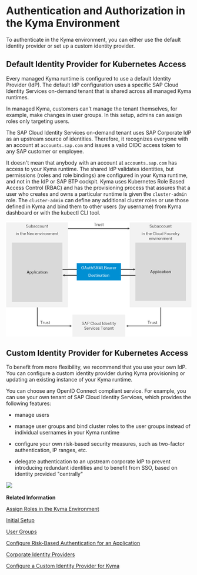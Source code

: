 <!-- loio85200d8509004236b2a3a637bf1471a8 -->

# Authentication and Authorization in the Kyma Environment

To authenticate in the Kyma environment, you can either use the default identity provider or set up a custom identity provider.



<a name="loio85200d8509004236b2a3a637bf1471a8__section_jsc_p14_zkb"/>

## Default Identity Provider for Kubernetes Access

Every managed Kyma runtime is configured to use a default Identity Provider \(IdP\). The default IdP configuration uses a specific SAP Cloud Identity Services on-demand tenant that is shared across all managed Kyma runtimes.

In managed Kyma, customers can’t manage the tenant themselves, for example, make changes in user groups. In this setup, admins can assign roles only targeting users.

The SAP Cloud Identity Services on-demand tenant uses SAP Corporate IdP as an upstream source of identities. Therefore, it recognizes everyone with an account at `accounts.sap.com` and issues a valid OIDC access token to any SAP customer or employee.

It doesn't mean that anybody with an account at `accounts.sap.com` has access to your Kyma runtime. The shared IdP validates identities, but permissions \(roles and role bindings\) are configured in your Kyma runtime, and not in the IdP or SAP BTP cockpit. Kyma uses Kubernetes Role Based Access Control \(RBAC\) and has the provisioning process that assures that a user who creates and owns a particular runtime is given the `cluster-admin` role. The `cluster-admin` can define any additional cluster roles or use those defined in Kyma and bind them to other users \(by username\) from Kyma dashboard or with the kubectl CLI tool.

![](images/defaultid_7240dd9.png)



<a name="loio85200d8509004236b2a3a637bf1471a8__section_rqx_sbr_psb"/>

## Custom Identity Provider for Kubernetes Access

To benefit from more flexibility, we recommend that you use your own IdP. You can configure a custom identity provider during Kyma provisioning or updating an existing instance of your Kyma runtime.

You can choose any OpenID Connect compliant service. For example, you can use your own tenant of SAP Cloud Identity Services, which provides the following features:

-   manage users

-   manage user groups and bind cluster roles to the user groups instead of individual usernames in your Kyma runtime

-   configure your own risk-based security measures, such as two-factor authentication, IP ranges, etc.

-   delegate authentication to an upstream corporate IdP to prevent introducing redundant identities and to benefit from SSO, based on identity provided "centrally"


![](images/Custom_Identity_Provider_e045058.png)

**Related Information**  


[Assign Roles in the Kyma Environment](../50-administration-and-ops/assign-roles-in-the-kyma-environment-148ae38.md "Kyma uses roles to manage access within the cluster, which give the assigned users the permissions suitable for their purposes.")

[Initial Setup](https://help.sap.com/viewer/6d6d63354d1242d185ab4830fc04feb1/LATEST/en-US/31af7da133874e199a7df1d42905241b.html)

[User Groups](https://help.sap.com/viewer/6d6d63354d1242d185ab4830fc04feb1/LATEST/en-US/ddd067c899f94e2f9006cc4dd417be80.html)

[Configure Risk-Based Authentication for an Application](https://help.sap.com/viewer/6d6d63354d1242d185ab4830fc04feb1/LATEST/en-US/bc52fbf3d59447bbb6aa22f80d8b6056.html)

[Corporate Identity Providers](https://help.sap.com/docs/IDENTITY_AUTHENTICATION/6d6d63354d1242d185ab4830fc04feb1/19f3eca47db643b6aad448b5dc1075ad.html?locale=en-US)

[Configure a Custom Identity Provider for Kyma](configure-a-custom-identity-provider-for-kyma-67bcc6e.md "Enable the Kyma environment with a custom identity provider (IdP).")

